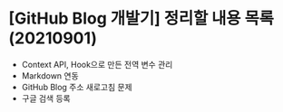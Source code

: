 # [GitHub Blog 개발기] 정리할 내용 목록(20210901)

- Context API, Hook으로 만든 전역 변수 관리
- Markdown 연동
- GitHub Blog 주소 새로고침 문제
- 구글 검색 등록